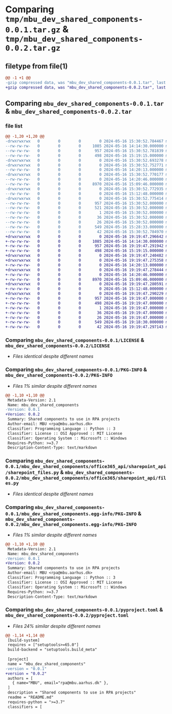 # Comparing `tmp/mbu_dev_shared_components-0.0.1.tar.gz` & `tmp/mbu_dev_shared_components-0.0.2.tar.gz`

## filetype from file(1)

```diff
@@ -1 +1 @@
-gzip compressed data, was "mbu_dev_shared_components-0.0.1.tar", last modified: Thu May 16 15:30:52 2024, max compression
+gzip compressed data, was "mbu_dev_shared_components-0.0.2.tar", last modified: Thu May 16 19:19:47 2024, max compression
```

## Comparing `mbu_dev_shared_components-0.0.1.tar` & `mbu_dev_shared_components-0.0.2.tar`

### file list

```diff
@@ -1,20 +1,20 @@
-drwxrwxrwx   0        0        0        0 2024-05-16 15:30:52.784467 mbu_dev_shared_components-0.0.1/
--rw-rw-rw-   0        0        0     1085 2024-05-16 14:14:30.000000 mbu_dev_shared_components-0.0.1/LICENSE
--rw-rw-rw-   0        0        0      957 2024-05-16 15:30:52.781839 mbu_dev_shared_components-0.0.1/PKG-INFO
--rw-rw-rw-   0        0        0      498 2024-05-16 15:19:15.000000 mbu_dev_shared_components-0.0.1/README.md
-drwxrwxrwx   0        0        0        0 2024-05-16 15:30:52.693278 mbu_dev_shared_components-0.0.1/mbu_dev_shared_components/
-drwxrwxrwx   0        0        0        0 2024-05-16 15:30:52.752771 mbu_dev_shared_components-0.0.1/mbu_dev_shared_components/office365_api/
--rw-rw-rw-   0        0        0        0 2024-05-16 14:20:13.000000 mbu_dev_shared_components-0.0.1/mbu_dev_shared_components/office365_api/__init__.py
-drwxrwxrwx   0        0        0        0 2024-05-16 15:30:52.770177 mbu_dev_shared_components-0.0.1/mbu_dev_shared_components/office365_api/sharepoint_api/
--rw-rw-rw-   0        0        0        0 2024-05-16 14:20:46.000000 mbu_dev_shared_components-0.0.1/mbu_dev_shared_components/office365_api/sharepoint_api/__init__.py
--rw-rw-rw-   0        0        0     8970 2024-05-16 15:09:46.000000 mbu_dev_shared_components-0.0.1/mbu_dev_shared_components/office365_api/sharepoint_api/sharepoint_files.py
-drwxrwxrwx   0        0        0        0 2024-05-16 15:30:52.772935 mbu_dev_shared_components-0.0.1/mbu_dev_shared_components/os2forms_api/
--rw-rw-rw-   0        0        0        0 2024-05-16 15:12:48.000000 mbu_dev_shared_components-0.0.1/mbu_dev_shared_components/os2forms_api/__init__.py
-drwxrwxrwx   0        0        0        0 2024-05-16 15:30:52.775414 mbu_dev_shared_components-0.0.1/mbu_dev_shared_components.egg-info/
--rw-rw-rw-   0        0        0      957 2024-05-16 15:30:52.000000 mbu_dev_shared_components-0.0.1/mbu_dev_shared_components.egg-info/PKG-INFO
--rw-rw-rw-   0        0        0      521 2024-05-16 15:30:52.000000 mbu_dev_shared_components-0.0.1/mbu_dev_shared_components.egg-info/SOURCES.txt
--rw-rw-rw-   0        0        0        1 2024-05-16 15:30:52.000000 mbu_dev_shared_components-0.0.1/mbu_dev_shared_components.egg-info/dependency_links.txt
--rw-rw-rw-   0        0        0       36 2024-05-16 15:30:52.000000 mbu_dev_shared_components-0.0.1/mbu_dev_shared_components.egg-info/requires.txt
--rw-rw-rw-   0        0        0       26 2024-05-16 15:30:52.000000 mbu_dev_shared_components-0.0.1/mbu_dev_shared_components.egg-info/top_level.txt
--rw-rw-rw-   0        0        0      549 2024-05-16 15:28:33.000000 mbu_dev_shared_components-0.0.1/pyproject.toml
--rw-rw-rw-   0        0        0       42 2024-05-16 15:30:52.784970 mbu_dev_shared_components-0.0.1/setup.cfg
+drwxrwxrwx   0        0        0        0 2024-05-16 19:19:47.296642 mbu_dev_shared_components-0.0.2/
+-rw-rw-rw-   0        0        0     1085 2024-05-16 14:14:30.000000 mbu_dev_shared_components-0.0.2/LICENSE
+-rw-rw-rw-   0        0        0      957 2024-05-16 19:19:47.291942 mbu_dev_shared_components-0.0.2/PKG-INFO
+-rw-rw-rw-   0        0        0      498 2024-05-16 15:19:15.000000 mbu_dev_shared_components-0.0.2/README.md
+drwxrwxrwx   0        0        0        0 2024-05-16 19:19:47.240482 mbu_dev_shared_components-0.0.2/mbu_dev_shared_components/
+drwxrwxrwx   0        0        0        0 2024-05-16 19:19:47.275358 mbu_dev_shared_components-0.0.2/mbu_dev_shared_components/office365/
+-rw-rw-rw-   0        0        0        0 2024-05-16 14:20:13.000000 mbu_dev_shared_components-0.0.2/mbu_dev_shared_components/office365/__init__.py
+drwxrwxrwx   0        0        0        0 2024-05-16 19:19:47.278444 mbu_dev_shared_components-0.0.2/mbu_dev_shared_components/office365/sharepoint_api/
+-rw-rw-rw-   0        0        0        0 2024-05-16 14:20:46.000000 mbu_dev_shared_components-0.0.2/mbu_dev_shared_components/office365/sharepoint_api/__init__.py
+-rw-rw-rw-   0        0        0     8970 2024-05-16 15:09:46.000000 mbu_dev_shared_components-0.0.2/mbu_dev_shared_components/office365/sharepoint_api/files.py
+drwxrwxrwx   0        0        0        0 2024-05-16 19:19:47.280591 mbu_dev_shared_components-0.0.2/mbu_dev_shared_components/os2forms_api/
+-rw-rw-rw-   0        0        0        0 2024-05-16 15:12:48.000000 mbu_dev_shared_components-0.0.2/mbu_dev_shared_components/os2forms_api/__init__.py
+drwxrwxrwx   0        0        0        0 2024-05-16 19:19:47.290229 mbu_dev_shared_components-0.0.2/mbu_dev_shared_components.egg-info/
+-rw-rw-rw-   0        0        0      957 2024-05-16 19:19:47.000000 mbu_dev_shared_components-0.0.2/mbu_dev_shared_components.egg-info/PKG-INFO
+-rw-rw-rw-   0        0        0      498 2024-05-16 19:19:47.000000 mbu_dev_shared_components-0.0.2/mbu_dev_shared_components.egg-info/SOURCES.txt
+-rw-rw-rw-   0        0        0        1 2024-05-16 19:19:47.000000 mbu_dev_shared_components-0.0.2/mbu_dev_shared_components.egg-info/dependency_links.txt
+-rw-rw-rw-   0        0        0       36 2024-05-16 19:19:47.000000 mbu_dev_shared_components-0.0.2/mbu_dev_shared_components.egg-info/requires.txt
+-rw-rw-rw-   0        0        0       26 2024-05-16 19:19:47.000000 mbu_dev_shared_components-0.0.2/mbu_dev_shared_components.egg-info/top_level.txt
+-rw-rw-rw-   0        0        0      549 2024-05-16 19:18:30.000000 mbu_dev_shared_components-0.0.2/pyproject.toml
+-rw-rw-rw-   0        0        0       42 2024-05-16 19:19:47.297143 mbu_dev_shared_components-0.0.2/setup.cfg
```

### Comparing `mbu_dev_shared_components-0.0.1/LICENSE` & `mbu_dev_shared_components-0.0.2/LICENSE`

 * *Files identical despite different names*

### Comparing `mbu_dev_shared_components-0.0.1/PKG-INFO` & `mbu_dev_shared_components-0.0.2/PKG-INFO`

 * *Files 1% similar despite different names*

```diff
@@ -1,10 +1,10 @@
 Metadata-Version: 2.1
 Name: mbu_dev_shared_components
-Version: 0.0.1
+Version: 0.0.2
 Summary: Shared components to use in RPA projects
 Author-email: MBU <rpa@mbu.aarhus.dk>
 Classifier: Programming Language :: Python :: 3
 Classifier: License :: OSI Approved :: MIT License
 Classifier: Operating System :: Microsoft :: Windows
 Requires-Python: >=3.7
 Description-Content-Type: text/markdown
```

### Comparing `mbu_dev_shared_components-0.0.1/mbu_dev_shared_components/office365_api/sharepoint_api/sharepoint_files.py` & `mbu_dev_shared_components-0.0.2/mbu_dev_shared_components/office365/sharepoint_api/files.py`

 * *Files identical despite different names*

### Comparing `mbu_dev_shared_components-0.0.1/mbu_dev_shared_components.egg-info/PKG-INFO` & `mbu_dev_shared_components-0.0.2/mbu_dev_shared_components.egg-info/PKG-INFO`

 * *Files 1% similar despite different names*

```diff
@@ -1,10 +1,10 @@
 Metadata-Version: 2.1
 Name: mbu_dev_shared_components
-Version: 0.0.1
+Version: 0.0.2
 Summary: Shared components to use in RPA projects
 Author-email: MBU <rpa@mbu.aarhus.dk>
 Classifier: Programming Language :: Python :: 3
 Classifier: License :: OSI Approved :: MIT License
 Classifier: Operating System :: Microsoft :: Windows
 Requires-Python: >=3.7
 Description-Content-Type: text/markdown
```

### Comparing `mbu_dev_shared_components-0.0.1/pyproject.toml` & `mbu_dev_shared_components-0.0.2/pyproject.toml`

 * *Files 24% similar despite different names*

```diff
@@ -1,14 +1,14 @@
 [build-system]
 requires = ["setuptools>=65.0"]
 build-backend = "setuptools.build_meta"
 
 [project]
 name = "mbu_dev_shared_components"
-version = "0.0.1"
+version = "0.0.2"
 authors = [
   { name="MBU", email="rpa@mbu.aarhus.dk" },
 ]
 description = "Shared components to use in RPA projects"
 readme = "README.md"
 requires-python = ">=3.7"
 classifiers = [
```

